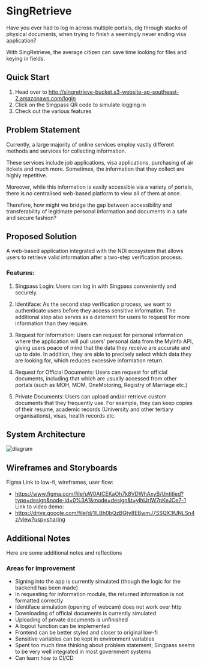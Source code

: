 # SingRetrieve
Have you ever had to log in across multiple portals, dig through stacks of physical documents, when trying to finish a seemingly never ending visa application?

With SingRetrieve, the average citizen can save time looking for files and keying in fields. 

## Quick Start
1. Head over to http://singretrieve-bucket.s3-website-ap-southeast-2.amazonaws.com/login
2. Click on the Singpass QR code to simulate logging in
3. Check out the various features


## Problem Statement

Currently, a large majority of online services employ vastly different methods and services for collecting information. 

These services include job applications, visa applications, purchasing of air tickets and much more. Sometimes, the information that they collect are highly repetitive. 

Moreover, while this information is easily accessible via a variety of portals, there is no centralised web-based platform to view all of them at once.

Therefore, how might we bridge the gap between accessibility and transferability of legitimate personal information and documents in a safe and secure fashion?

## Proposed Solution
A web-based application integrated with the NDI ecosystem that allows users to retrieve valid information after a two-step verification process.

### Features:
1. Singpass Login: Users can log in with Singpass conveniently and securely.

2. Identiface: As the second step verification process, we want to authenticate users before they access sensitive information. The additional step also serves as a deterrent for users to request for more information than they require.

3. Request for Information: Users can request for personal information where the application will pull users' personal data from the MyInfo API, giving users peace of mind that the data they receive are accurate and up to date. In addition, they are able to precisely select which data they are looking for, which reduces excessive information return.

4. Request for Official Documents: Users can request for official documents, including that which are usually accessed from other portals (such as MOH, MOM, OneMotoring, Registry of Marriage etc.)

5. Private Documents: Users can upload and/or retrieve custom documents that they frequently use. For example, they can keep copies of their resume, academic records (University and other tertiary organisations), visas, health records etc.


## System Architecture
![diagram](https://github.com/fish-r/singRetrieve/assets/90635118/c7dc2493-495c-4118-b69e-344cf33041ae)

## Wireframes and Storyboards
Figma Link to low-fi, wireframes, user flow:
- https://www.figma.com/file/uW0AtCEKaOh7k8VDWhAxyB/Untitled?type=design&node-id=0%3A1&mode=design&t=yIhlJrIW7pKeJCe7-1
Link to video demo:
- https://drive.google.com/file/d/1lLBh0bQzBGty8EBwmJ7SSQX3fJNLSn4z/view?usp=sharing

## Additional Notes
Here are some additional notes and reflections
### Areas for improvement
- Signing into the app is currently simulated (though the logic for the backend has been made)
- In requesting for information module, the returned information is not formatted correctly
- Identiface simulation (opening of webcam) does not work over http
- Downloading of official documents is currently simulated
- Uploading of private documents is unfinished
- A logout function can be implemented
- Frontend can be better styled and closer to original low-fi
- Sensitive variables can be kept in environment variables
- Spent too much time thinking about problem statement; Singpass seems to be very well integrated in most government systems
- Can learn how to CI/CD
